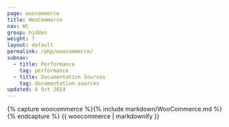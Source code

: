 ```yaml
---
page: woocommerce
title: WooCommerce
nav: WC
group: hidden
weight: 7
layout: default
permalink: /php/woocommerce/
subnav:
  - title: Performance
    tag: performance
  - title: Documentation Sources
    tag: documentation-sources
updated: 6 Oct 2014
---
```


<div class="docs-section">
		{% capture woocommerce %}{% include markdown/WooCommerce.md %}{% endcapture %}
		{{ woocommerce | markdownify }}
</div>